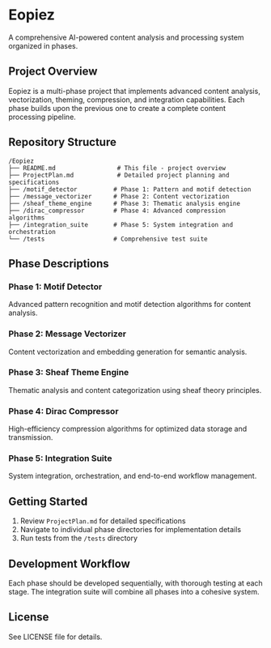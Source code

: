 # Eopiez

A comprehensive AI-powered content analysis and processing system organized in phases.

## Project Overview

Eopiez is a multi-phase project that implements advanced content analysis, vectorization, theming, compression, and integration capabilities. Each phase builds upon the previous one to create a complete content processing pipeline.

## Repository Structure

```
/Eopiez
├── README.md                 # This file - project overview
├── ProjectPlan.md            # Detailed project planning and specifications
├── /motif_detector          # Phase 1: Pattern and motif detection
├── /message_vectorizer      # Phase 2: Content vectorization
├── /sheaf_theme_engine      # Phase 3: Thematic analysis engine
├── /dirac_compressor        # Phase 4: Advanced compression algorithms
├── /integration_suite       # Phase 5: System integration and orchestration
└── /tests                   # Comprehensive test suite
```

## Phase Descriptions

### Phase 1: Motif Detector
Advanced pattern recognition and motif detection algorithms for content analysis.

### Phase 2: Message Vectorizer
Content vectorization and embedding generation for semantic analysis.

### Phase 3: Sheaf Theme Engine
Thematic analysis and content categorization using sheaf theory principles.

### Phase 4: Dirac Compressor
High-efficiency compression algorithms for optimized data storage and transmission.

### Phase 5: Integration Suite
System integration, orchestration, and end-to-end workflow management.

## Getting Started

1. Review `ProjectPlan.md` for detailed specifications
2. Navigate to individual phase directories for implementation details
3. Run tests from the `/tests` directory

## Development Workflow

Each phase should be developed sequentially, with thorough testing at each stage. The integration suite will combine all phases into a cohesive system.

## License

See LICENSE file for details.